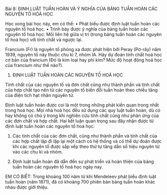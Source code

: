 Bài 8: ĐỊNH LUẬT TUẦN HOÀN VÀ Ý NGHĨA CỦA BẢNG TUẦN HOÀN CÁC NGUYÊN TỐ HOÁ HỌC

Học xong bài học này, em có thể:
• Phát biểu được định luật tuần hoàn các nguyên tố hoá học.
• Trình bày được ý nghĩa của bảng tuần hoàn các nguyên tố hoá học: Mối liên hệ giữa vị trí (trong bảng tuần hoàn các nguyên tố hoá học) với tính chất và ngược lại.

Francium (Fr) là nguyên tố phóng xạ được phát hiện bởi Peray (Pơ-rây) năm 1939, nguyên tố này thuộc chu kì 7, nhóm IA. Hãy dự đoán tính chất hoá học cơ bản của francium (Đó là kim loại hay phi kim? Mức độ hoạt động hoá học của francium như thế nào?).

1. ĐỊNH LUẬT TUẦN HOÀN CÁC NGUYÊN TỐ HOÁ HỌC

Tính chất của các nguyên tố và đơn chất cũng như thành phần và tính chất của hợp chất tạo nên từ các nguyên tố biến đổi tuần hoàn theo chiều tăng của điện tích hạt nhân nguyên tử.

Định luật tuần hoàn được coi là một trong những phát kiến quan trọng nhất trong hoá học. Mọi nhà hoá học đều sử dụng các quy luật tuần hoàn, dù có hay không có chủ ý trong khi nghiên cứu tính chất cũng như phản ứng của các đơn chất và hợp chất. Hai kết luận quan trọng sau đây nhận được từ định luật tuần hoàn các nguyên tố hoá học:

1. Các tính chất của các đơn chất, cũng như thành phần và tính chất của các hợp chất lặp đi lặp lại một cách có hệ thống và có thể dự đoán được khi các nguyên tố được sắp xếp theo thứ tự tăng dần số hiệu nguyên tử vào các chu kì và nhóm.

2. Định luật tuần hoàn đã dẫn đến sự phát triển và hoàn thiện của bảng tuần hoàn các nguyên tố hoá học ngày nay.

EM CÓ BIẾT:
Trong khoảng 100 năm từ khi Mendeleev phát biểu định luật tuần hoàn (năm 1871), đã có khoảng 700 phiên bản bảng tuần hoàn khác nhau được giới thiệu.
